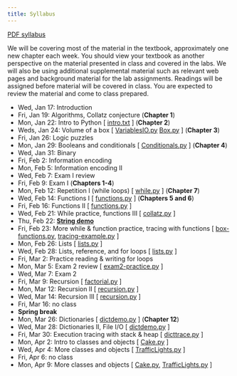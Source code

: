 ```yaml
---
title: Syllabus
---
```


[PDF syllabus](docs/syllabus.pdf)

We will be covering most of the material in the textbook, approximately
one new chapter each week. You should view your textbook as another
perspective on the material presented in class and covered in the labs.
We will also be using additional supplemental material such as relevant
web pages and background material for the lab assignments. Readings will
be assigned before material will be covered in class. You are expected
to review the material and come to class prepared.

* Wed, Jan 17: Introduction
* Fri, Jan 19: Algorithms, Collatz conjecture (**Chapter 1**)
* Mon, Jan 22: Intro to Python [ [intro.txt](static/intro.txt) ] (**Chapter 2**)
* Weds, Jan 24: Volume of a box [ [VariablesIO.py](static/VariablesIO.py) [Box.py](static/Box.py) ] (**Chapter 3**)
* Fri, Jan 26: Logic puzzles
* Mon, Jan 29: Booleans and conditionals [ [Conditionals.py](static/Conditionals.py) ] (**Chapter 4**)
* Wed, Jan 31: Binary
* Fri, Feb 2: Information encoding
* Mon, Feb 5: Information encoding II
* Wed, Feb 7: Exam I review
* Fri, Feb 9: Exam I (**Chapters 1-4**)
* Mon, Feb 12: Repetition I (while loops) [ [while.py](static/while.py) ] (**Chapter 7**)
* Wed, Feb 14: Functions I [ [functions.py](static/functions.py) ] (**Chapters 5 and 6**)
* Fri, Feb 16: Functions II [ [functions.py](static/functions.py) ]
* Wed, Feb 21: While practice, functions III [ [collatz.py](static/collatz.py) ]
* Thu, Feb 22: [**String demo**](static/string-demo.txt)
* Fri, Feb 23: More while & function practice, tracing with functions [ [box-functions.py](static/box-functions.py), [tracing-example.py](static/tracing-example.py) ]
* Mon, Feb 26: Lists [ [lists.py](static/lists.py) ]
* Wed, Feb 28: Lists, reference, and for loops [ [lists.py](static/lists.py) ]
* Fri, Mar 2: Practice reading & writing for loops
* Mon, Mar 5: Exam 2 review [ [exam2-practice.py](static/exam2-practice.py) ]
* Wed, Mar 7: Exam 2
* Fri, Mar 9: Recursion [ [factorial.py](static/factorial.py) ]
* Mon, Mar 12: Recursion II [ [recursion.py](static/recursion.py) ]
* Wed, Mar 14: Recursion III [ [recursion.py](static/recursion.py) ]
* Fri, Mar 16: no class
* **Spring break**
* Mon, Mar 26: Dictionaries [ [dictdemo.py](static/dictdemo.py) ] (**Chapter 12**)
* Wed, Mar 28: Dictionaries II, File I/O [ [dictdemo.py](static/dictdemo.py) ]
* Fri, Mar 30: Execution tracing with stack \& heap [ [dicttrace.py](static/dicttrace.py) ]
* Mon, Apr 2: Intro to classes and objects [ [Cake.py](static/Cake.py) ]
* Wed, Apr 4: More classes and objects [ [TrafficLights.py](static/TrafficLights.py) ]
* Fri, Apr 6: no class
* Mon, Apr 9: More classes and objects [ [Cake.py](static/Cake.py), [TrafficLights.py](static/TrafficLights.py) ]

<!-- * Chapter 8: Fri, February 17 [ [strings.py](static/strings.py) [strings.txt](static/strings.txt) ] -->
<!-- * Wed, Feb 22 [ [box-functions.py](static/box-functions.py) [box-functions.txt](static/box-functions.txt) ] -->
<!-- * Chapter 9: Fri, February 24 [ [lists.py](static/lists.py) [lists.txt](static/lists.txt) ] -->
<!-- * Mon, February 27 [ [gerbils.py](static/gerbils.py) [gerbils.txt](static/gerbils.txt) ] -->
<!-- * Chapter 10: Wed, March 1 [ [for.py](static/for.py) [for.txt](static/for.txt) ] -->
<!-- * Fri, March 3 [ [for.py](static/for.py) [for2.txt](static/for2.txt) ] -->
<!-- * Fri, March 10 [ [files.py](static/files.py) ] -->
<!-- * Chapter 11: Mon-Wed, March 13-15 [ [recursion.py](static/recursion.py) ] -->
<!-- * Chapter 12: Mon-Wed, March 27-29 [ [dictionaries.py](static/dictionaries.py), [dictionaries.txt](static/dictionaries.txt), [dictionaries2.txt](static/dictionaries2.txt) ] -->
<!-- * Chapter 15: Mon, April 3 -->
<!-- * Chapter 16: Mon, April 3 [ [cake.py](static/cake.py), [cake.txt](static/cake.txt) ] -->
<!-- * Wed, April 5 [ [cake.py](static/cake.py), [cake2.txt](static/cake2.txt) ] -->
<!-- * Fri, April 7 [ [traffic.py](static/traffic.py), [traffic.txt](static/traffic.txt) ] -->
<!-- * Chapter 17: Mon, April 10 [ [cards.py](static/cards.py), [cards.txt](static/cards.txt) ] -->
<!-- * Chapter 18: Weds, April 12 [ [cards.py](static/cards.py) [cards2.txt](static/cards2.txt) ] -->
<!-- * Fri, April 14 [ [cards.py](static/cards.py) [cards3.txt](static/cards3.txt) ] -->
<!-- * Mon, April 17 [ [cards.py](static/cards.py) [cards4.txt](static/cards4.txt) ] -->
<!-- * Wed, April 19 [ [exam3-review.py](static/exam3-review.py) ] -->
<!-- * Mon-Wed, April 24-26 [ [queues.py](static/queues.py) ] -->
<!-- * Fri, April 28 [ [bouncy.pyde](static/bouncy.pyde), [bouncy-bonus.pyde](static/bouncy-bonus.pyde) ] -->
